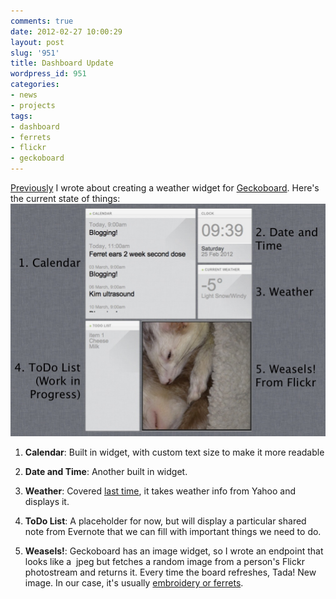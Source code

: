 ```yaml
---
comments: true
date: 2012-02-27 10:00:29
layout: post
slug: '951'
title: Dashboard Update
wordpress_id: 951
categories:
- news
- projects
tags:
- dashboard
- ferrets
- flickr
- geckoboard
---
```


[Previously](http://theflyingdeveloper.com/geckoboard-weather-widget-wot-i-made) I wrote about creating a weather widget for [Geckoboard](http://geckoboard.com). Here's the current state of things:[![](/a/2012-02-27-951/Default-dashboard-Sousbois-Read-Only-Mode.jpg)](http://theflyingdeveloper.com/blog/wp-content/uploads/2012/02/Default-dashboard-Sousbois-Read-Only-Mode.jpg)



	
  1. **Calendar**: Built in widget, with custom text size to make it more readable

	
  2. **Date and Time**: Another built in widget.

	
  3. **Weather**: Covered [last time](http://theflyingdeveloper.com/geckoboard-weather-widget-wot-i-made), it takes weather info from Yahoo and displays it.

	
  4. **ToDo List**: A placeholder for now, but will display a particular shared note from Evernote that we can fill with important things we need to do.

	
  5. **Weasels!**: Geckoboard has an image widget, so I wrote an endpoint that looks like a  jpeg but fetches a random image from a person's Flickr photostream and returns it. Every time the board refreshes, Tada! New image. In our case, it's usually [embroidery or ferrets](http://www.flickr.com/photos/kimstitch).



